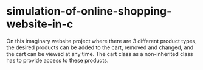 # simulation-of-online-shopping-website-in-c
On this imaginary website project where there are 3 different product types, the desired products can be added to the cart, removed and changed, and the cart can be viewed at any time. The cart class as a non-inherited class has to provide access to these products.
